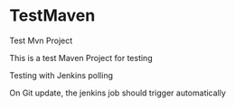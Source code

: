 # TestMaven
Test Mvn Project

This is a test Maven Project for testing

Testing with Jenkins polling

On Git update, the jenkins job should trigger automatically
